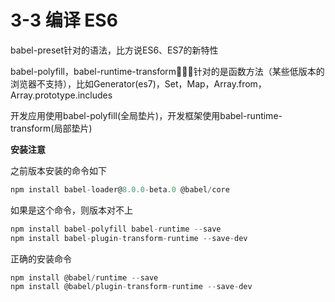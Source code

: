 # 3-3 编译 ES6

babel-preset针对的语法，比方说ES6、ES7的新特性

babel-polyfill，babel-runtime-transform针对的是函数方法（某些低版本的浏览器不支持），比如Generator(es7)，Set，Map，Array.from，Array.prototype.includes

开发应用使用babel-polyfill(全局垫片)，开发框架使用babel-runtime-transform(局部垫片)

**安装注意**

之前版本安装的命令如下
```javascript
npm install babel-loader@8.0.0-beta.0 @babel/core
```

如果是这个命令，则版本对不上
```javascript
npm install babel-polyfill babel-runtime --save
npm install babel-plugin-transform-runtime --save-dev
```

正确的安装命令
```javascript
npm install @babel/runtime --save
npm install @babel/plugin-transform-runtime --save-dev
```
